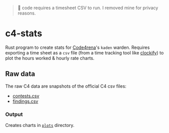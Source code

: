 > 🚧 code requires a timesheet CSV to run. I removed mine for privacy reasons.

# c4-stats

Rust program to create stats for [Code4rena](https://code4rena.com/leaderboard)'s `kaden` warden.
Requires exporting a time sheet as a `csv` file (from a time tracking tool like [clockify](https://clockify.me/)) to plot the hours worked & hourly rate charts.

## Raw data

The raw C4 data are snapshots of the official C4 csv files:

- [contests.csv](https://raw.githubusercontent.com/code-423n4/code423n4.com/main/_data/contests/contests.csv)
- [findings.csv](https://raw.githubusercontent.com/code-423n4/code423n4.com/main/_data/findings/findings.csv)

### Output

Creates charts in [`plots`](./plots) directory.

